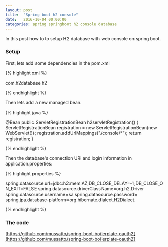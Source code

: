 ```yaml
---
layout: post
title:  "Spring boot h2 console"
date:   2016-10-04 00:00:00
categories: spring springboot h2 console database
---
```


In this post how to to setup H2 database with web console on spring boot.

### Setup

First, lets add some dependencies in the pom.xml

{% highlight xml %}

<dependency>
    <groupId>com.h2database</groupId>
    <artifactId>h2</artifactId>
</dependency>

{% endhighlight %}

Then lets add a new managed bean.

{% highlight java %}

@Bean
public ServletRegistrationBean h2servletRegistration() {
    ServletRegistrationBean registration = new ServletRegistrationBean(new WebServlet());
    registration.addUrlMappings("/console/*");
    return registration;
}

{% endhighlight %}

Then the database's connection URI and login information in application.properties:

{% highlight properties %}

spring.datasource.url=jdbc:h2:mem:AZ;DB_CLOSE_DELAY=-1;DB_CLOSE_ON_EXIT=FALSE
spring.datasource.driverClassName=org.h2.Driver
spring.datasource.username=sa
spring.datasource.password=
spring.jpa.database-platform=org.hibernate.dialect.H2Dialect

{% endhighlight %}

### The code

[https://github.com/mussatto/spring-boot-boilerplate-oauth2](https://github.com/mussatto/spring-boot-boilerplate-oauth2)
